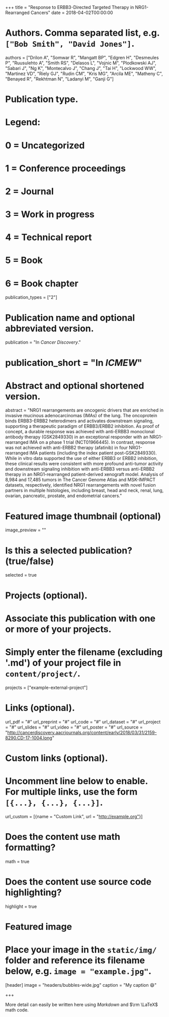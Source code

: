 +++
title = "Response to ERBB3-Directed Targeted Therapy in NRG1-Rearranged Cancers"
date = 2018-04-02T00:00:00

# Authors. Comma separated list, e.g. `["Bob Smith", "David Jones"]`.
authors = ["Drilon A", "Somwar R", "Mangatt BP", "Edgren H", "Desmeules P", "Ruusulehto A", "Smith RS", "Delasos L", "Vojnic M", "Plodkowski AJ", "Sabari J", "Ng K", "Montecalvo J", "Chang J", "Tai H", "Lockwood WW", "Martinez VD", "Riely GJ", "Rudin CM", "Kris MG", "Arcila ME", "Matheny C", "Benayed R", "Rekhtman N", "Ladanyi M", "Ganji G"]



# Publication type.
# Legend:
# 0 = Uncategorized
# 1 = Conference proceedings
# 2 = Journal
# 3 = Work in progress
# 4 = Technical report
# 5 = Book
# 6 = Book chapter
publication_types = ["2"]

# Publication name and optional abbreviated version.
publication = "In *Cancer Discovery*."
# publication_short = "In *ICMEW*"

# Abstract and optional shortened version.
abstract = "NRG1 rearrangements are oncogenic drivers that are enriched in invasive mucinous adenocarcinomas (IMAs) of the lung. The oncoprotein binds ERBB3-ERBB2 heterodimers and activates downstream signaling, supporting a therapeutic paradigm of ERBB3/ERBB2 inhibition. As proof of concept, a durable response was achieved with anti-ERBB3 monoclonal antibody therapy (GSK2849330) in an exceptional responder with an NRG1-rearranged IMA on a phase 1 trial (NCT01966445). In contrast, response was not achieved with anti-ERBB2 therapy (afatinib) in four NRG1-rearranged IMA patients (including the index patient post-GSK2849330). While in vitro data supported the use of either ERBB3 or ERBB2 inhibition, these clinical results were consistent with more profound anti-tumor activity and downstream signaling inhibition with anti-ERBB3 versus anti-ERBB2 therapy in an NRG1-rearranged patient-derived xenograft model. Analysis of 8,984 and 17,485 tumors in The Cancer Genome Atlas and MSK-IMPACT datasets, respectively, identified NRG1 rearrangements with novel fusion partners in multiple histologies, including breast, head and neck, renal, lung, ovarian, pancreatic, prostate, and endometrial cancers."

# Featured image thumbnail (optional)
image_preview = ""

# Is this a selected publication? (true/false)
selected = true

# Projects (optional).
#   Associate this publication with one or more of your projects.
#   Simply enter the filename (excluding '.md') of your project file in `content/project/`.
projects = ["example-external-project"]

# Links (optional).
url_pdf = "#"
url_preprint = "#"
url_code = "#"
url_dataset = "#"
url_project = "#"
url_slides = "#"
url_video = "#"
url_poster = "#"
url_source = "http://cancerdiscovery.aacrjournals.org/content/early/2018/03/31/2159-8290.CD-17-1004.long"

# Custom links (optional).
#   Uncomment line below to enable. For multiple links, use the form `[{...}, {...}, {...}]`.
url_custom = [{name = "Custom Link", url = "http://example.org"}]

# Does the content use math formatting?
math = true

# Does the content use source code highlighting?
highlight = true

# Featured image
# Place your image in the `static/img/` folder and reference its filename below, e.g. `image = "example.jpg"`.
[header]
image = "headers/bubbles-wide.jpg"
caption = "My caption :smile:"

+++

More detail can easily be written here using *Markdown* and $\rm \LaTeX$ math code.
